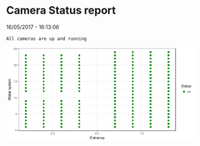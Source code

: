 Camera Status report
================
16/05/2017 - 16:13:06

    All cameras are up and running

![](camreport_files/figure-markdown_github/unnamed-chunk-2-1.png)

